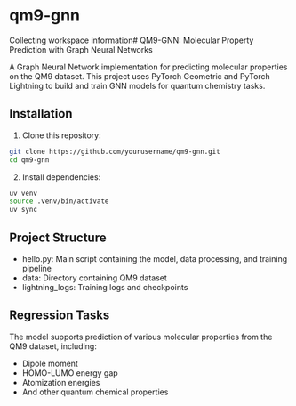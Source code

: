 # qm9-gnn

Collecting workspace information# QM9-GNN: Molecular Property Prediction with Graph Neural Networks

A Graph Neural Network implementation for predicting molecular properties on the QM9 dataset. This project uses PyTorch Geometric and PyTorch Lightning to build and train GNN models for quantum chemistry tasks.

## Installation

1. Clone this repository:
```bash
git clone https://github.com/yourusername/qm9-gnn.git
cd qm9-gnn
```

2. Install dependencies:
```bash
uv venv
source .venv/bin/activate
uv sync
```

## Project Structure

- hello.py: Main script containing the model, data processing, and training pipeline
- data: Directory containing QM9 dataset
- lightning_logs: Training logs and checkpoints

## Regression Tasks

The model supports prediction of various molecular properties from the QM9 dataset, including:
- Dipole moment
- HOMO-LUMO energy gap
- Atomization energies
- And other quantum chemical properties
